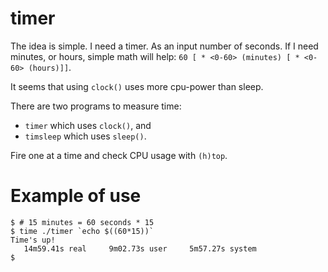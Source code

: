 # timer

The idea is simple. I need a timer. As an input number of seconds.
If I need minutes, or hours, simple math will help: `60 [ * <0-60> (minutes) [ * <0-60> (hours)]]`.

It seems that using `clock()` uses more cpu-power than sleep.

There are two programs to measure time:
- `timer` which uses `clock()`, and
- `timsleep` which uses `sleep()`.

Fire one at a time and check CPU usage with `(h)top`.

# Example of use

```
$ # 15 minutes = 60 seconds * 15
$ time ./timer `echo $((60*15))`
Time's up!
   14m59.41s real     9m02.73s user     5m57.27s system
$
```
